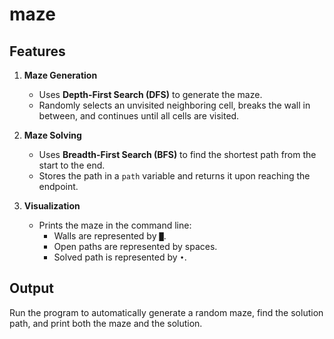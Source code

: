 # maze

## Features
1. **Maze Generation**
   - Uses **Depth-First Search (DFS)** to generate the maze.
   - Randomly selects an unvisited neighboring cell, breaks the wall in between, and continues until all cells are visited.

2. **Maze Solving**
   - Uses **Breadth-First Search (BFS)** to find the shortest path from the start to the end.
   - Stores the path in a `path` variable and returns it upon reaching the endpoint.

3. **Visualization**
   - Prints the maze in the command line:
     - Walls are represented by `█`.
     - Open paths are represented by spaces.
     - Solved path is represented by `•`.

## Output
Run the program to automatically generate a random maze, find the solution path, and print both the maze and the solution.



